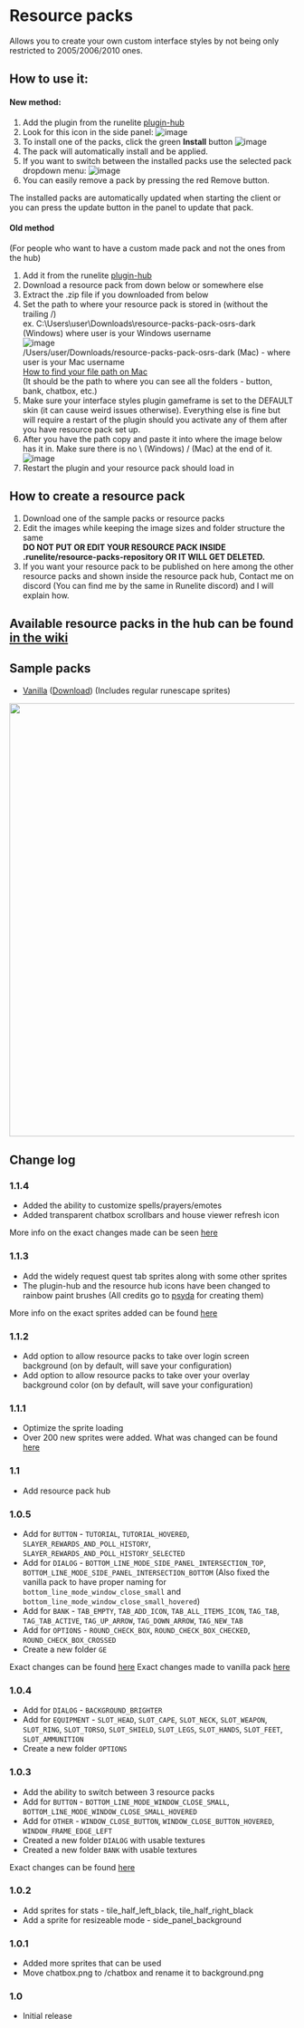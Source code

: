 # Resource packs
Allows you to create your own custom interface styles by not being only restricted to 2005/2006/2010 ones.

## How to use it:
#### **New method:**
1. Add the plugin from the runelite [plugin-hub](https://github.com/runelite/runelite/wiki/Information-about-the-Plugin-Hub)
2. Look for this icon in the side panel: ![image](https://user-images.githubusercontent.com/5113962/85605204-a59c0980-b65a-11ea-9f06-627240d4a09c.png)
3. To install one of the packs, click the green **Install** button  ![image](https://user-images.githubusercontent.com/5113962/85605474-dbd98900-b65a-11ea-9f32-e16a9aca9f75.png)
4. The pack will automatically install and be applied.
5. If you want to switch between the installed packs use the selected pack dropdown menu: ![image](https://user-images.githubusercontent.com/5113962/85605673-0f1c1800-b65b-11ea-96aa-c7682c92cda6.png)
6. You can easily remove a pack by pressing the red Remove button.

The installed packs are automatically updated when starting the client or you can press the update button in the panel to update that pack.

#### Old method
(For people who want to have a custom made pack and not the ones from the hub)
1. Add it from the runelite [plugin-hub](https://github.com/runelite/runelite/wiki/Information-about-the-Plugin-Hub)
2. Download a resource pack from down below or somewhere else
3. Extract the .zip file if you downloaded from below
4. Set the path to where your resource pack is stored in (without the trailing /)  
ex. C:\Users\user\Downloads\resource-packs-pack-osrs-dark (Windows) where user is your Windows username  
![image](https://i.imgur.com/JRuVXFQ.png)  
/Users/user/Downloads/resource-packs-pack-osrs-dark (Mac) - where user is your Mac username  
[How to find your file path on Mac](https://www.maketecheasier.com/reveal-path-file-mac/)  
(It should be the path to where you can see all the folders - button, bank, chatbox, etc.)
5. Make sure your interface styles plugin gameframe is set to the DEFAULT skin (it can cause weird issues otherwise). Everything else is fine but will require a restart of the plugin should you activate any of them after you have resource pack set up.
6. After you have the path copy and paste it into where the image below has it in. Make sure there is no \ (Windows) / (Mac) at the end of it.  
![image](https://user-images.githubusercontent.com/5113962/84203078-7e1d3c80-aab1-11ea-9c75-e684c91730b1.png)
6. Restart the plugin and your resource pack should load in

## How to create a resource pack
1. Download one of the sample packs or resource packs
2. Edit the images while keeping the image sizes and folder structure the same  
**DO NOT PUT OR EDIT YOUR RESOURCE PACK INSIDE .runelite/resource-packs-repository OR IT WILL GET DELETED.**
3. If you want your resource pack to be published on here among the other resource packs and shown inside the resource pack hub, Contact me on discord (You can find me by the same in Runelite discord) and I will explain how.


## Available resource packs in the hub can be found [in the wiki](https://github.com/melkypie/resource-packs/wiki/Resource-packs-hub)

## Sample packs

- [Vanilla](https://github.com/melkypie/resource-packs/tree/sample-vanilla) ([Download](https://github.com/melkypie/resource-packs/archive/sample-vanilla.zip)) (Includes regular runescape sprites)

<img src="https://user-images.githubusercontent.com/5113962/82244509-02b0eb00-994a-11ea-8343-0a7dd7ddaa82.png" width="765"><br/>

## Change log

### 1.1.4
- Added the ability to customize spells/prayers/emotes
- Added transparent chatbox scrollbars and house viewer refresh icon


More info on the exact changes made can be seen [here](https://github.com/melkypie/resource-packs/commit/27140f067e6cc42b2634962b3f3ad87521e99061)

### 1.1.3
- Add the widely request quest tab sprites along with some other sprites
- The plugin-hub and the resource hub icons have been changed to rainbow paint brushes (All credits go to [psyda](https://github.com/melkypie/resource-packs/commits?author=Psyda) for creating them)


More info on the exact sprites added can be found [here](https://github.com/melkypie/resource-packs/compare/16a3a76f7cbeeab8152eb91062e13d46cefbfdf7...b1184a15ebfdde33909e278eb43608adc30a113c)

### 1.1.2
- Add option to allow resource packs to take over login screen background (on by default, will save your configuration)
- Add option to allow resource packs to take over your overlay background color (on by default, will save your configuration)

### 1.1.1
- Optimize the sprite loading
- Over 200 new sprites were added. What was changed can be found [here](https://github.com/melkypie/resource-packs/compare/95f1adeae29701e12b66c2644c10c2d821d8eeff...8038e1340344926832fa0c3a5f7917fd4691ee3e) 

### 1.1
- Add resource pack hub

### 1.0.5
- Add for `BUTTON` - `TUTORIAL`, `TUTORIAL_HOVERED`, `SLAYER_REWARDS_AND_POLL_HISTORY`, `SLAYER_REWARDS_AND_POLL_HISTORY_SELECTED`
- Add for `DIALOG` - `BOTTOM_LINE_MODE_SIDE_PANEL_INTERSECTION_TOP`, `BOTTOM_LINE_MODE_SIDE_PANEL_INTERSECTION_BOTTOM` (Also fixed the vanilla pack to have proper naming for `bottom_line_mode_window_close_small` and `bottom_line_mode_window_close_small_hovered`)
- Add for `BANK` - `TAB_EMPTY`, `TAB_ADD_ICON`, `TAB_ALL_ITEMS_ICON`, `TAG_TAB`, `TAG_TAB_ACTIVE`, `TAG_UP_ARROW`, `TAG_DOWN_ARROW`, `TAG_NEW_TAB`
- Add for `OPTIONS` - `ROUND_CHECK_BOX`, `ROUND_CHECK_BOX_CHECKED`, `ROUND_CHECK_BOX_CROSSED`
- Create a new folder `GE`

Exact changes can be found [here](https://github.com/melkypie/resource-packs/commit/e29edab9d22ed59918d73d21ab864c86f1428d2d)
Exact changes made to vanilla pack [here](https://github.com/melkypie/resource-packs/compare/506f8fd559a1cb8b058939c4722837072b9f3c63...95f1adeae29701e12b66c2644c10c2d821d8eeff)

### 1.0.4
- Add for `DIALOG` - `BACKGROUND_BRIGHTER`
- Add for `EQUIPMENT` - `SLOT_HEAD`, `SLOT_CAPE`, `SLOT_NECK`, `SLOT_WEAPON`, `SLOT_RING`, `SLOT_TORSO`, `SLOT_SHIELD`, `SLOT_LEGS`, `SLOT_HANDS`, `SLOT_FEET`, `SLOT_AMMUNITION`
- Create a new folder `OPTIONS`

### 1.0.3
- Add the ability to switch between 3 resource packs
- Add for `BUTTON` - `BOTTOM_LINE_MODE_WINDOW_CLOSE_SMALL`, `BOTTOM_LINE_MODE_WINDOW_CLOSE_SMALL_HOVERED`
- Add for `OTHER` - `WINDOW_CLOSE_BUTTON`, `WINDOW_CLOSE_BUTTON_HOVERED`, `WINDOW_FRAME_EDGE_LEFT`
- Created a new folder `DIALOG` with usable textures
- Created a new folder `BANK` with usable textures

Exact changes can be found [here](https://github.com/melkypie/resource-packs/compare/7c6b300e9a8a5e309740feb1d63b6164208938e9...256b3f9f9bc409f133905f5a74130aae8f51dfaa)

### 1.0.2
- Add sprites for stats - tile_half_left_black, tile_half_right_black
- Add a sprite for resizeable mode - side_panel_background

### 1.0.1
- Added more sprites that can be used
- Move chatbox.png to /chatbox and rename it to background.png

### 1.0
- Initial release
